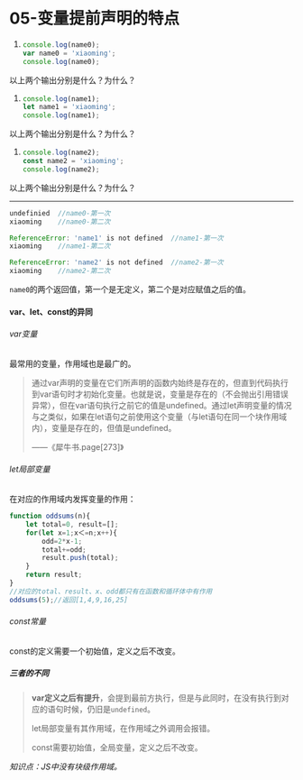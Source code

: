 # 05-变量提前声明的特点

1. ```js
   console.log(name0);
   var name0 = 'xiaoming';
   console.log(name0);
   ```

以上两个输出分别是什么？为什么？

1. ```js
   console.log(name1);
   let name1 = 'xiaoming';
   console.log(name1);
   ```

以上两个输出分别是什么？为什么？

1. ```js
   console.log(name2);
   const name2 = 'xiaoming';
   console.log(name2);
   ```

以上两个输出分别是什么？为什么？

---

```js
undefinied	//name0-第一次
xiaoming	//name0-第二次

ReferenceError: 'name1' is not defined	//name1-第一次
xiaoming	//name1-第二次

ReferenceError: 'name2' is not defined	//name2-第一次
xiaoming	//name2-第二次
```

`name0`的两个返回值，第一个是无定义，第二个是对应赋值之后的值。

#### var、let、const的异同

###### var变量

最常用的变量，作用域也是最广的。

> 通过var声明的变量在它们所声明的函数内始终是存在的，但直到代码执行到var语句时才初始化变量。也就是说，变量是存在的（不会抛出引用错误异常），但在var语句执行之前它的值是undefined。通过let声明变量的情况与之类似，如果在let语句之前使用这个变量（与let语句在同一个块作用域内），变量是存在的，但值是undefined。
>
> ——《犀牛书.page[273]》

###### let局部变量

在对应的作用域内发挥变量的作用：

```js
function oddsums(n){
    let total=0, result=[];
  	for(let x=1;x＜=n;x++){
        odd=2*x-1;
        total+=odd;
        result.push(total);
	}
    return result;
}
//对应的total、result、x、odd都只有在函数和循环体中有作用
oddsums(5);//返回[1,4,9,16,25]
```

###### const常量

const的定义需要一个初始值，定义之后不改变。

##### 三者的不同

> **var定义之后有提升**，会提到最前方执行，但是与此同时，在没有执行到对应的语句时候，仍旧是`undefined`。
>
> let局部变量有其作用域，在作用域之外调用会报错。
>
> const需要初始值，全局变量，定义之后不改变。

*知识点：JS中没有块级作用域。*